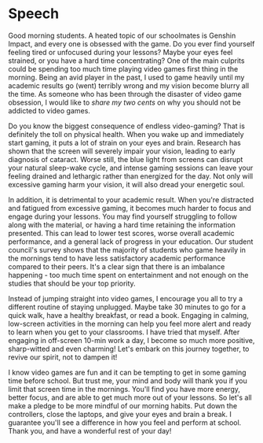 # Speech
Good morning students. A heated topic of our schoolmates is Genshin Impact, and every one is obsessed with the game. Do you ever find yourself feeling tired or unfocused during your lessons? Maybe your eyes feel strained, or you have a hard time concentrating? One of the main culprits could be spending too much time playing video games first thing in the morning. Being an avid player in the past, I used to game heavily until my academic results go (went) terribly wrong and my vision become blurry all the time. As someone who has been through the disaster of video game obsession, I would like to *share my two cents* on why you should not be addicted to video games.

Do you know the biggest consequence of endless video-gaming? That is definitely the toll on physical health. When you wake up and immediately start gaming, it puts a lot of strain on your eyes and brain. Research has shown that the screen will severely impair your vision, leading to early diagnosis of cataract. Worse still, the blue light from screens can disrupt your natural sleep-wake cycle, and intense gaming sessions can leave your feeling drained and lethargic rather than energized for the day. Not only will excessive gaming harm your vision, it will also dread your energetic soul.

In addition, it is detrimental to your academic result. When you're distracted and fatigued from excessive gaming, it becomes much harder to focus and engage during your lessons. You may find yourself struggling to follow along with the material, or having a hard time retaining the information presented. This can lead to lower test scores, worse overall academic performance, and a general lack of progress in your education. Our student council's survey shows that the majority of students who game heavily in the mornings tend to have less satisfactory academic performance compared to their peers. It's a clear sign that there is an imbalance happening - too much time spent on entertainment and not enough on the studies that should be your top priority.

Instead of jumping straight into video games, I encourage you all to try a different routine of staying unplugged. Maybe take 30 minutes to go for a quick walk, have a healthy breakfast, or read a book. Engaging in calming, low-screen activities in the morning can help you feel more alert and ready to learn when you get to your classrooms. I have tried that myself. After engaging in off-screen 10-min work a day, I become so much more positive, sharp-witted and even charming! Let's embark on this journey together, to revive our spirit, not to dampen it!

I know video games are fun and it can be tempting to get in some gaming time before school. But trust me, your mind and body will thank you if you limit that screen time in the mornings. You'll find you have more energy, better focus, and are able to get much more out of your lessons. So let's all make a pledge to be more mindful of our morning habits. Put down the controllers, close the laptops, and give your eyes and brain a break. I guarantee you'll see a difference in how you feel and perform at school. Thank you, and have a wonderful rest of your day!
